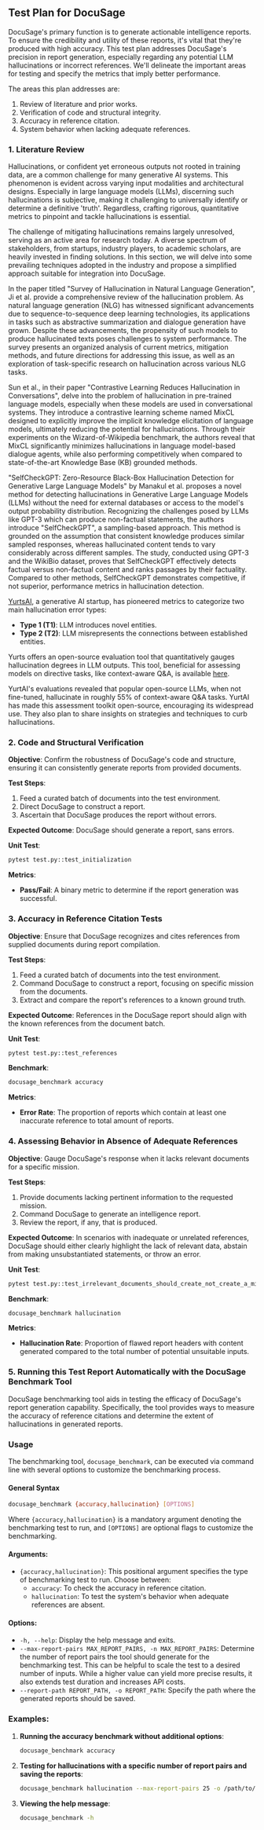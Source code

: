 ## Test Plan for DocuSage

DocuSage's primary function is to generate actionable intelligence reports. To ensure the credibility and utility of these reports, it's vital that they're produced with high accuracy. This test plan addresses DocuSage's precision in report generation, especially regarding any potential LLM hallucinations or incorrect references. We'll delineate the important areas for testing and specify the metrics that imply better performance.

The areas this plan addresses are:
1. Review of literature and prior works.
2. Verification of code and structural integrity.
3. Accuracy in reference citation.
4. System behavior when lacking adequate references.

### 1. Literature Review

Hallucinations, or confident yet erroneous outputs not rooted in training data, are a common challenge for many generative AI systems. This phenomenon is evident across varying input modalities and architectural designs. Especially in large language models (LLMs), discerning such hallucinations is subjective, making it challenging to universally identify or determine a definitive 'truth'. Regardless, crafting rigorous, quantitative metrics to pinpoint and tackle hallucinations is essential.

The challenge of mitigating hallucinations remains largely unresolved, serving as an active area for research today. A diverse spectrum of stakeholders, from startups, industry players, to academic scholars, are heavily invested in finding solutions. In this section, we will delve into some prevailing techniques adopted in the industry and propose a simplified approach suitable for integration into DocuSage.

In the paper titled "Survey of Hallucination in Natural Language Generation", Ji et al. provide a comprehensive review of the hallucination problem. As natural language generation (NLG) has witnessed significant advancements due to sequence-to-sequence deep learning technologies, its applications in tasks such as abstractive summarization and dialogue generation have grown. Despite these advancements, the propensity of such models to produce hallucinated texts poses challenges to system performance. The survey presents an organized analysis of current metrics, mitigation methods, and future directions for addressing this issue, as well as an exploration of task-specific research on hallucination across various NLG tasks.

Sun et al., in their paper "Contrastive Learning Reduces Hallucination in Conversations", delve into the problem of hallucination in pre-trained language models, especially when these models are used in conversational systems. They introduce a contrastive learning scheme named MixCL designed to explicitly improve the implicit knowledge elicitation of language models, ultimately reducing the potential for hallucinations. Through their experiments on the Wizard-of-Wikipedia benchmark, the authors reveal that MixCL significantly minimizes hallucinations in language model-based dialogue agents, while also performing competitively when compared to state-of-the-art Knowledge Base (KB) grounded methods.

"SelfCheckGPT: Zero-Resource Black-Box Hallucination Detection for Generative Large Language Models" by Manakul et al. proposes a novel method for detecting hallucinations in Generative Large Language Models (LLMs) without the need for external databases or access to the model's output probability distribution. Recognizing the challenges posed by LLMs like GPT-3 which can produce non-factual statements, the authors introduce "SelfCheckGPT", a sampling-based approach. This method is grounded on the assumption that consistent knowledge produces similar sampled responses, whereas hallucinated content tends to vary considerably across different samples. The study, conducted using GPT-3 and the WikiBio dataset, proves that SelfCheckGPT effectively detects factual versus non-factual content and ranks passages by their factuality. Compared to other methods, SelfCheckGPT demonstrates competitive, if not superior, performance metrics in hallucination detection.

[YurtsAI](https://www.yurts.ai), a generative AI startup, has pioneered metrics to categorize two main hallucination error types: 
- **Type 1 (T1)**: LLM introduces novel entities.
- **Type 2 (T2)**: LLM misrepresents the connections between established entities. 

Yurts offers an open-source evaluation tool that quantitatively gauges hallucination degrees in LLM outputs. This tool, beneficial for assessing models on directive tasks, like context-aware Q&A, is available [here](https://github.com/YurtsAI/llm-hallucination-eval).

YurtAI's evaluations revealed that popular open-source LLMs, when not fine-tuned, hallucinate in roughly 55% of context-aware Q&A tasks. YurtAI has made this assessment toolkit open-source, encouraging its widespread use. They also plan to share insights on strategies and techniques to curb hallucinations.

### 2. Code and Structural Verification

**Objective**: Confirm the robustness of DocuSage's code and structure, ensuring it can consistently generate reports from provided documents.

**Test Steps**:
1. Feed a curated batch of documents into the test environment.
2. Direct DocuSage to construct a report.
3. Ascertain that DocuSage produces the report without errors.

**Expected Outcome**:
DocuSage should generate a report, sans errors.

**Unit Test**:
```bash
pytest test.py::test_initialization
```

**Metrics**:
- **Pass/Fail**: A binary metric to determine if the report generation was successful.

### 3. Accuracy in Reference Citation Tests

**Objective**: Ensure that DocuSage recognizes and cites references from supplied documents during report compilation.

**Test Steps**:
1. Feed a curated batch of documents into the test environment.
2. Command DocuSage to construct a report, focusing on specific mission from the documents.
3. Extract and compare the report's references to a known ground truth.

**Expected Outcome**:
References in the DocuSage report should align with the known references from the document batch.

**Unit Test**:
```bash
pytest test.py::test_references
```

**Benchmark**:
```bash
docusage_benchmark accuracy
```

**Metrics**:
- **Error Rate**: The proportion of reports which contain at least one inaccurate reference to total amount of reports.

### 4. Assessing Behavior in Absence of Adequate References

**Objective**: Gauge DocuSage's response when it lacks relevant documents for a specific mission.

**Test Steps**:
1. Provide documents lacking pertinent information to the requested mission.
2. Command DocuSage to generate an intelligence report.
3. Review the report, if any, that is produced.

**Expected Outcome**:
In scenarios with inadequate or unrelated references, DocuSage should either clearly highlight the lack of relevant data, abstain from making unsubstantiated statements, or throw an error.

**Unit Test**:
```bash
pytest test.py::test_irrelevant_documents_should_create_not_create_a_mission
```

**Benchmark**:
```bash
docusage_benchmark hallucination
```

**Metrics**:
- **Hallucination Rate**: Proportion of flawed report headers with content generated compared to the total number of potential unsuitable inputs.

### 5. Running this Test Report Automatically with the DocuSage Benchmark Tool

DocuSage benchmarking tool aids in testing the efficacy of DocuSage's report generation capability. Specifically, the tool provides ways to measure the accuracy of reference citations and determine the extent of hallucinations in generated reports.

### Usage

The benchmarking tool, `docusage_benchmark`, can be executed via command line with several options to customize the benchmarking process.

#### General Syntax

```bash
docusage_benchmark {accuracy,hallucination} [OPTIONS]
```

Where `{accuracy,hallucination}` is a mandatory argument denoting the benchmarking test to run, and `[OPTIONS]` are optional flags to customize the benchmarking.

#### Arguments:
- `{accuracy,hallucination}`: This positional argument specifies the type of benchmarking test to run. Choose between:
  - `accuracy`: To check the accuracy in reference citation.
  - `hallucination`: To test the system's behavior when adequate references are absent.

#### Options:
- `-h, --help`: Display the help message and exits.
- `--max-report-pairs MAX_REPORT_PAIRS, -n MAX_REPORT_PAIRS`: Determine the number of report pairs the tool should generate for the benchmarking test. This can be helpful to scale the test to a desired number of inputs. While a higher value can yield more precise results, it also extends test duration and increases API costs.
- `--report-path REPORT_PATH, -o REPORT_PATH`: Specify the path where the generated reports should be saved.

### Examples:

1. **Running the accuracy benchmark without additional options**:
    ```bash
    docusage_benchmark accuracy
    ```

2. **Testing for hallucinations with a specific number of report pairs and saving the reports**:
    ```bash
    docusage_benchmark hallucination --max-report-pairs 25 -o /path/to/save/reports
    ```

3. **Viewing the help message**:
    ```bash
    docusage_benchmark -h
    ```